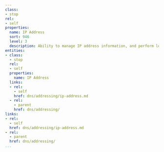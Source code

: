 ```yaml
---
class:
- stop
rel:
- self
properties:
  name: IP Address
  sort: 946
  level: 3
  description: Ability to manage IP address information, and perform lookups.
entities:
- class:
  - stop
  rel:
  - self
  properties:
    name: IP Address
  links:
  - rel:
    - self
    href: dns/addressing/ip-address.md
  - rel:
    - parent
    href: dns/addressing/
links:
- rel:
  - self
  href: dns/addressing/ip-address.md
- rel:
  - parent
  href: dns/addressing/
...
```


